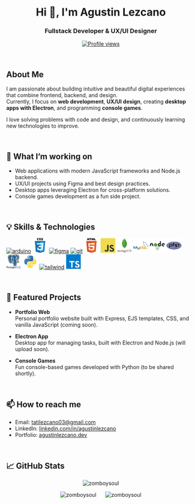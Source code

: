 <h1 align="center">Hi 👋, I'm Agustin Lezcano</h1>

<h3 align="center">Fullstack Developer & UX/UI Designer</h3>

<p align="center">
  <a href="https://github.com/zomboysoul">
    <img src="https://komarev.com/ghpvc/?username=zomboysoul&label=Profile%20views&color=0e75b6&style=flat" alt="Profile views" />
  </a>
</p>

<p>&nbsp;</p>  <!-- espacio extra -->

## About Me

I am passionate about building intuitive and beautiful digital experiences that combine frontend, backend, and design.  
Currently, I focus on **web development**, **UX/UI design**, creating **desktop apps with Electron**, and programming **console games**.

I love solving problems with code and design, and continuously learning new technologies to improve.

<p>&nbsp;</p>

## 🚀 What I’m working on

- Web applications with modern JavaScript frameworks and Node.js backend.
- UX/UI projects using Figma and best design practices.
- Desktop apps leveraging Electron for cross-platform solutions.
- Console games development as a fun side project.

<p>&nbsp;</p>

## 💡 Skills & Technologies

<p>
<p>
  <a href="https://www.arduino.cc/" target="_blank" rel="noreferrer"><img src="https://cdn.worldvectorlogo.com/logos/arduino-1.svg" alt="arduino" width="40" height="40"/></a>
  <a href="https://www.w3schools.com/css/" target="_blank" rel="noreferrer"><img src="https://raw.githubusercontent.com/devicons/devicon/master/icons/css3/css3-original-wordmark.svg" alt="css3" width="40" height="40"/></a>
  <a href="https://www.figma.com/" target="_blank" rel="noreferrer"><img src="https://www.vectorlogo.zone/logos/figma/figma-icon.svg" alt="figma" width="40" height="40"/></a>
  <a href="https://git-scm.com/" target="_blank" rel="noreferrer"><img src="https://www.vectorlogo.zone/logos/git-scm/git-scm-icon.svg" alt="git" width="40" height="40"/></a>
  <a href="https://www.w3.org/html/" target="_blank" rel="noreferrer"><img src="https://raw.githubusercontent.com/devicons/devicon/master/icons/html5/html5-original-wordmark.svg" alt="html5" width="40" height="40"/></a>
  <a href="https://developer.mozilla.org/en-US/docs/Web/JavaScript" target="_blank" rel="noreferrer"><img src="https://raw.githubusercontent.com/devicons/devicon/master/icons/javascript/javascript-original.svg" alt="javascript" width="40" height="40"/></a>
  <a href="https://www.mongodb.com/" target="_blank" rel="noreferrer"><img src="https://raw.githubusercontent.com/devicons/devicon/master/icons/mongodb/mongodb-original-wordmark.svg" alt="mongodb" width="40" height="40"/></a>
  <a href="https://www.mysql.com/" target="_blank" rel="noreferrer"><img src="https://raw.githubusercontent.com/devicons/devicon/master/icons/mysql/mysql-original-wordmark.svg" alt="mysql" width="40" height="40"/></a>
  <a href="https://nodejs.org" target="_blank" rel="noreferrer"><img src="https://raw.githubusercontent.com/devicons/devicon/master/icons/nodejs/nodejs-original-wordmark.svg" alt="nodejs" width="40" height="40"/></a>
  <a href="https://www.php.net" target="_blank" rel="noreferrer"><img src="https://raw.githubusercontent.com/devicons/devicon/master/icons/php/php-original.svg" alt="php" width="40" height="40"/></a>
  <a href="https://www.postgresql.org" target="_blank" rel="noreferrer"><img src="https://raw.githubusercontent.com/devicons/devicon/master/icons/postgresql/postgresql-original-wordmark.svg" alt="postgresql" width="40" height="40"/></a>
  <a href="https://www.python.org" target="_blank" rel="noreferrer"><img src="https://raw.githubusercontent.com/devicons/devicon/master/icons/python/python-original.svg" alt="python" width="40" height="40"/></a>
  <a href="https://tailwindcss.com/" target="_blank" rel="noreferrer"><img src="https://www.vectorlogo.zone/logos/tailwindcss/tailwindcss-icon.svg" alt="tailwind" width="40" height="40"/></a>
  <a href="https://www.typescriptlang.org/" target="_blank" rel="noreferrer"><img src="https://raw.githubusercontent.com/devicons/devicon/master/icons/typescript/typescript-original.svg" alt="typescript" width="40" height="40"/></a>
</p>
</p>

<p>&nbsp;</p>

## 📂 Featured Projects

- **Portfolio Web**  
  Personal portfolio website built with Express, EJS templates, CSS, and vanilla JavaScript (coming soon).

- **Electron App**  
  Desktop app for managing tasks, built with Electron and Node.js (will upload soon).

- **Console Games**  
  Fun console-based games developed with Python (to be shared shortly).

<p>&nbsp;</p>

## 📫 How to reach me

- Email: tatilezcano03@gmail.com  
- LinkedIn: [linkedin.com/in/agustinlezcano](https://www.linkedin.com/in/lezcano-agustin/)  
- Portfolio: [agustinlezcano.dev](https://bytech-technology.vercel.app/)

<p>&nbsp;</p>

## 📈 GitHub Stats

<!-- Imagen centrada arriba -->
<p align="center">
  <img src="https://github-readme-streak-stats.herokuapp.com/?user=zomboysoul&" alt="zomboysoul" />
</p>

<!-- Contenedor centrado con las dos imágenes en línea -->
<div align="center">
  <img 
    src="https://github-readme-stats.vercel.app/api?username=zomboysoul&show_icons=true&locale=en" 
    alt="zomboysoul" 
    style="display: inline-block; margin-right: 20px; height: 180px; vertical-align: middle;" 
  />
  <img 
    src="https://github-readme-stats.vercel.app/api/top-langs?username=zomboysoul&show_icons=true&locale=en&layout=compact" 
    alt="zomboysoul" 
    style="display: inline-block; height: 180px; vertical-align: middle;" 
  />
</div>
